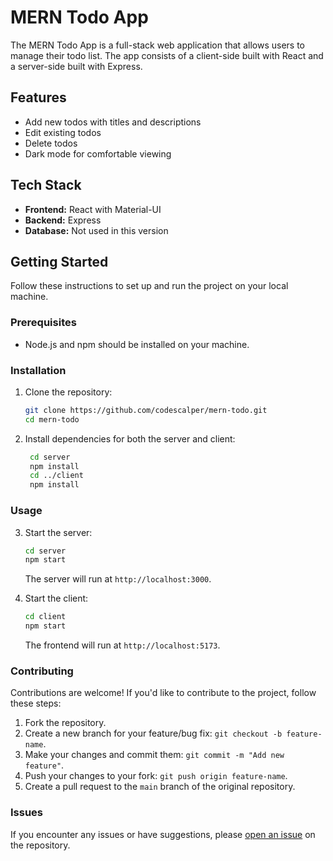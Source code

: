 
# MERN Todo App

The MERN Todo App is a full-stack web application that allows users to manage their todo list. The app consists of a client-side built with React and a server-side built with Express.

## Features

- Add new todos with titles and descriptions
- Edit existing todos
- Delete todos
- Dark mode for comfortable viewing

## Tech Stack

- **Frontend:** React with Material-UI
- **Backend:** Express
- **Database:** Not used in this version

## Getting Started

Follow these instructions to set up and run the project on your local machine.

### Prerequisites

- Node.js and npm should be installed on your machine.

### Installation

1. Clone the repository:
   ```bash
   git clone https://github.com/codescalper/mern-todo.git
   cd mern-todo
   ```
2. Install dependencies for both the server and client:
   ```bash
	cd server
	npm install
	cd ../client
	npm install
   ```
 ### Usage

3.  Start the server:
	   ```bash
	cd server
	npm start
	   ```
	   The server will run at `http://localhost:3000`.
	   
4. Start the client:
	```bash
	cd client
	npm start
	```
	
	The frontend will run at `http://localhost:5173`.

### Contributing

Contributions are welcome! If you'd like to contribute to the project, follow these steps:

1.  Fork the repository.
2.  Create a new branch for your feature/bug fix: `git checkout -b feature-name`.
3.  Make your changes and commit them: `git commit -m "Add new feature"`.
4.  Push your changes to your fork: `git push origin feature-name`.
5.  Create a pull request to the `main` branch of the original repository.

### Issues

If you encounter any issues or have suggestions, please [open an issue](https://github.com/codescalper/mern-todo/issues) on the repository.
